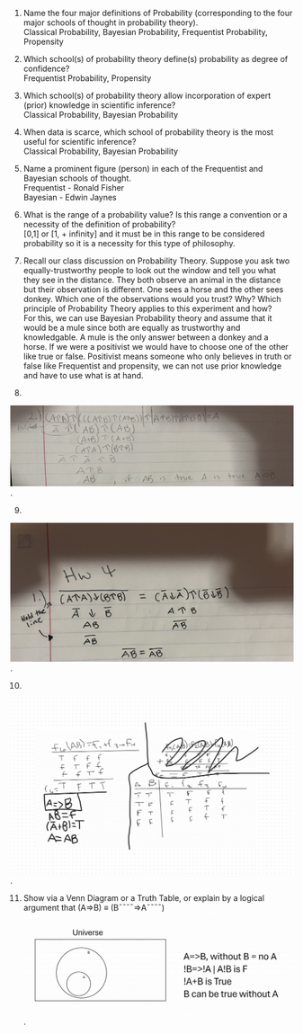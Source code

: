 1.  Name the four major definitions of Probability (corresponding to the four major schools of thought in probability theory).  
Classical Probability, Bayesian Probability, Frequentist Probability, Propensity  


2.  Which school(s) of probability theory define(s) probability as degree of confidence?  
Frequentist Probability, Propensity  


3. Which school(s) of probability theory allow incorporation of expert (prior) knowledge in scientific inference?  
Classical Probability, Bayesian Probability  

4.  When data is scarce, which school of probability theory is the most useful for scientific inference?  
Classical Probability, Bayesian Probability  


5.  Name a prominent figure (person) in each of the Frequentist and Bayesian schools of thought.  
Frequentist - Ronald Fisher  
Bayesian - Edwin Jaynes  

6.  What is the range of a probability value? Is this range a convention or a necessity of the definition of probability?  
[0,1] or [1, + infinity]  and it must be in this range to be considered probability so it is a necessity for this type of philosophy.  

7.  Recall our class discussion on Probability Theory. Suppose you ask two equally-trustworthy people to look out the window and tell you what they see in the distance. They both observe an animal in the distance but their observation is different. One sees a horse and the other sees donkey. Which one of the observations would you trust? Why? Which principle of Probability Theory applies to this experiment and how?  
For this, we can use Bayesian Probability theory and assume that it would be a mule since both are equally as trustworthy and knowledgable. A mule is the only answer between a donkey and a horse. If we were a positivist we would have to choose one of the other like true or false. Positivist means someone who only believes in truth or false like Frequentist and propensity, we can not use prior knowledge and have to use what is at hand.  


8.   
 ![Q4Q8](Q4Q8.jpg).    

9.   
 ![Q4Q9](Q4Q1.jpg).  

10.  
 ![Q4Q10.jpg](Q4Q10.jpg).   

11. Show via a Venn Diagram or a Truth Table, or explain by a logical argument that (A⇒B) ≡ (B¯¯¯¯⇒A¯¯¯¯)  
  ![Q4Q11.jpg](Q4Q11.jpg).  







